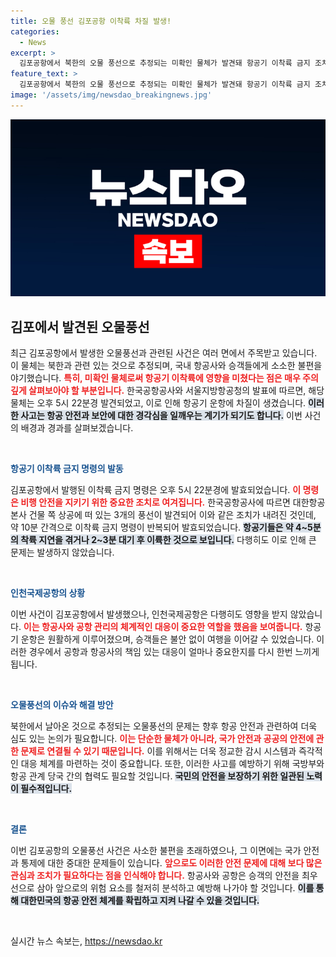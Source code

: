 ```yaml
---
title: 오물 풍선 김포공항 이착륙 차질 발생!
categories:
  - News
excerpt: >
  김포공항에서 북한의 오물 풍선으로 추정되는 미확인 물체가 발견돼 항공기 이착륙 금지 조치가 내려졌습니다. 10분 간 반복된 긴장 속, 다행히 큰 문제 없이 정상 운항을 이어간 현장을 담은 영상이 화제입니다!
feature_text: >
  김포공항에서 북한의 오물 풍선으로 추정되는 미확인 물체가 발견돼 항공기 이착륙 금지 조치가 내려졌습니다. 10분 간 반복된 긴장 속, 다행히 큰 문제 없이 정상 운항을 이어간 현장을 담은 영상이 화제입니다!
image: '/assets/img/newsdao_breakingnews.jpg'
---
```


<p><img src="/assets/img/newsdao_breakingnews.jpg" alt="koreaapp 속보" /></p>

<h2 data-ke-size="size26">김포에서 발견된 오물풍선</h2>

<p data-ke-size="size16">최근 김포공항에서 발생한 오물풍선과 관련된 사건은 여러 면에서 주목받고 있습니다. 이 물체는 북한과 관련 있는 것으로 추정되며, 국내 항공사와 승객들에게 소소한 불편을 야기했습니다. <b><span style="color: #ee2323;">특히, 미확인 물체로써 항공기 이착륙에 영향을 미쳤다는 점은 매우 주의 깊게 살펴보아야 할 부분입니다.</span></b> 한국공항공사와 서울지방항공청의 발표에 따르면, 해당 물체는 오후 5시 22분경 발견되었고, 이로 인해 항공기 운항에 차질이 생겼습니다. <b><span style="background-color: #21538527;">이러한 사고는 항공 안전과 보안에 대한 경각심을 일깨우는 계기가 되기도 합니다.</span></b> 이번 사건의 배경과 경과를 살펴보겠습니다.</p>

<p data-ke-size="size16">&nbsp;</p>

<p><b><span style="color: #1a5490;">항공기 이착륙 금지 명령의 발동</span></b></p>

<p data-ke-size="size16">김포공항에서 발행된 이착륙 금지 명령은 오후 5시 22분경에 발효되었습니다. <b><span style="color: #ee2323;">이 명령은 비행 안전을 지키기 위한 중요한 조치로 여겨집니다.</span></b> 한국공항공사에 따르면 대한항공 본사 건물 쪽 상공에 떠 있는 3개의 풍선이 발견되어 이와 같은 조치가 내려진 것인데, 약 10분 간격으로 이착륙 금지 명령이 반복되어 발효되었습니다. <b><span style="background-color: #21538527;">항공기들은 약 4~5분의 착륙 지연을 겪거나 2~3분 대기 후 이륙한 것으로 보입니다.</span></b> 다행히도 이로 인해 큰 문제는 발생하지 않았습니다.</p>

<p data-ke-size="size16">&nbsp;</p>

<p><b><span style="color: #1a5490;">인천국제공항의 상황</span></b></p>

<p data-ke-size="size16">이번 사건이 김포공항에서 발생했으나, 인천국제공항은 다행히도 영향을 받지 않았습니다. <b><span style="color: #ee2323;">이는 항공사와 공항 관리의 체계적인 대응이 중요한 역할을 했음을 보여줍니다.</span></b> 항공기 운항은 원활하게 이루어졌으며, 승객들은 불안 없이 여행을 이어갈 수 있었습니다. 이러한 경우에서 공항과 항공사의 책임 있는 대응이 얼마나 중요한지를 다시 한번 느끼게 됩니다.</p>

<p data-ke-size="size16">&nbsp;</p>

<p><b><span style="color: #1a5490;">오물풍선의 이슈와 해결 방안</span></b></p>

<p data-ke-size="size16">북한에서 날아온 것으로 추정되는 오물풍선의 문제는 향후 항공 안전과 관련하여 더욱 심도 있는 논의가 필요합니다. <b><span style="color: #ee2323;">이는 단순한 물체가 아니라, 국가 안전과 공공의 안전에 관한 문제로 연결될 수 있기 때문입니다.</span></b> 이를 위해서는 더욱 정교한 감시 시스템과 즉각적인 대응 체계를 마련하는 것이 중요합니다. 또한, 이러한 사고를 예방하기 위해 국방부와 항공 관계 당국 간의 협력도 필요할 것입니다. <b><span style="background-color: #21538527;">국민의 안전을 보장하기 위한 일관된 노력이 필수적입니다.</span></b></p> 

<p data-ke-size="size16">&nbsp;</p>

<p><b><span style="color: #1a5490;">결론</span></b></p>

<p data-ke-size="size16">이번 김포공항의 오물풍선 사건은 사소한 불편을 초래하였으나, 그 이면에는 국가 안전과 통제에 대한 중대한 문제들이 있습니다. <b><span style="color: #ee2323;">앞으로도 이러한 안전 문제에 대해 보다 많은 관심과 조치가 필요하다는 점을 인식해야 합니다.</span></b> 항공사와 공항은 승객의 안전을 최우선으로 삼아 앞으로의 위험 요소를 철저히 분석하고 예방해 나가야 할 것입니다. <b><span style="background-color: #21538527;">이를 통해 대한민국의 항공 안전 체계를 확립하고 지켜 나갈 수 있을 것입니다.</span></b></p>

<p data-ke-size="size16">&nbsp;</p>
실시간 뉴스 속보는, <a href="https://newsdao.kr" rel="dofollow">https://newsdao.kr</a>


